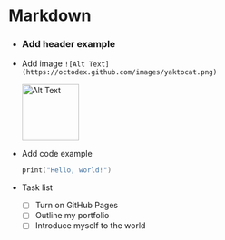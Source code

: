 # Markdown
- ### Add header example

- Add image `![Alt Text](https://octodex.github.com/images/yaktocat.png)`

   <img src="https://octodex.github.com/images/yaktocat.png" alt="Alt Text" width="100">

- Add code example

   ``` swift
   print("Hello, world!")
   ```
- Task list

   - [ ] Turn on GitHub Pages
   - [ ] Outline my portfolio
   - [ ] Introduce myself to the world
